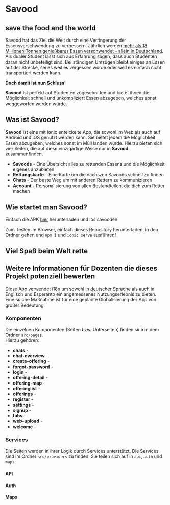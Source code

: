 # Savood
## save the food and the world

Savood hat das Ziel die Welt durch eine Verringerung der Essensverschwendung zu verbessern.
Jährlich werden [mehr als 18 Millionen Tonnen genießbares Essen verschwendet - allein in Deutschland](https://mobil.wwf.de/themen-projekte/landwirtschaft/ernaehrung-konsum/lebensmittelverschwendung-bundeslaender-im-vergleich/).  
Als dualer Student lässt sich aus Erfahrung sagen, dass auch Studenten daran nicht unbeteiligt sind.
Bei ständigen Umzügen bleibt einiges an Essen auf der Strecke, sei es weil es vergessen wurde oder weil es einfach nicht transportiert werden kann.

**Doch damit ist nun Schluss!**

**Savood** ist perfekt auf Studenten zugeschnitten und bietet ihnen die Möglichkeit schnell und unkompliziert Essen abzugeben, welches sonst weggeworfen werden würde.

## Was ist Savood?

**Savood** ist eine mit Ionic enteickelte App, die sowohl im Web als auch auf Android und iOS genutzt werden kann.
Sie bietet jedem die Möglichkeit Essen abzugeben, welches sonst im Müll landen würde.
Hierzu bieten sich vier Seiten, die auf diese einzigartige Weise nur in **Savood** zusammenfinden.

* **Savoods** - Eine Übersicht alles zu rettenden Essens und die Möglichkeit eigenes anzubieten
* **Rettungskarte** - Eine Karte um die nächszen Savoods schnell zu finden
* **Chats** - Der beste Weg um mit anderen Rettern zu kommunizieren
* **Account** - Personalisierung von allen Bestandteilen, die dich zum Retter machen

## Wie startet man Savood?

Einfach die APK [hier]() herunterladen und los savooden

Zum Testen im Browser, einfach dieses Repository herunterladen, in den Ordner gehen und `npm i` und `ionic serve` ausführen!


## Viel Spaß beim Welt rette

## Weitere Informationen für Dozenten die dieses Projekt potenziell bewerten

Diese App verwendet i18n um sowohl in deutscher Sprache als auch in Englisch und Esperanto ein angemessenes Nutzungserlebnis zu bieten.
Eine solche Maßnahme ist für eine geplante Globalisierung der App von großer Bedeutung.

### Komponenten

Die einzelnen Komponenten (Seiten bzw. Unterseiten) finden sich in dem Ordner `src/pages`.  
Hierzu gehören:

* **chats** -
* **chat-overview** - 
* **create-offering** -
* **forgot-password** -
* **login** -
* **offering-detail** -
* **offering-map** -
* **offeringlist** -
* **offerings** -
* **register** -
* **settings** -
* **signup** -
* **tabs** -
* **web-upload** -
* **welcome** -
	
### Services

Die Seiten werden in ihrer Logik durch Services unterstützt.
Die Services sind im Ordner `src/providers` zu finden.
Sie teilen sich auf in `api`, `auth` und `maps`.

#### API

#### Auth

#### Maps
